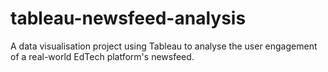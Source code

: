 # tableau-newsfeed-analysis
A data visualisation project using Tableau to analyse the user engagement of a real-world EdTech platform's newsfeed.

